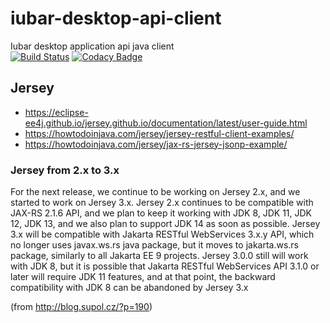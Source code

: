 # iubar-desktop-api-client
Iubar desktop application api java client<br>
[![Build Status](https://app.travis-ci.com/iubar/iubar-desktop-api-client.svg?branch=master)](https://app.travis-ci.com/github/iubar/iubar-desktop-api-client)
[![Codacy Badge](https://api.codacy.com/project/badge/Grade/6cfdbf2ea9144417839948336aabddde?branch=master)](https://app.codacy.com/manual/Iubar/iubar-desktop-api-client/dashboard)


## Jersey

* https://eclipse-ee4j.github.io/jersey.github.io/documentation/latest/user-guide.html
* https://howtodoinjava.com/jersey/jersey-restful-client-examples/
* https://howtodoinjava.com/jersey/jax-rs-jersey-jsonp-example/

### Jersey from 2.x to 3.x

For the next release, we continue to be working on Jersey 2.x, and we started to work on Jersey 3.x. 
Jersey 2.x continues to be compatible with JAX-RS 2.1.6 API, and we plan to keep it working with JDK 8, JDK 11, JDK 12, JDK 13, and we also plan to support JDK 14 as soon as possible. 
Jersey 3.x will be compatible with Jakarta RESTful WebServices 3.x.y API, which no longer uses javax.ws.rs java package, but it moves to jakarta.ws.rs package, similarly to all Jakarta EE 9 projects. 
Jersey 3.0.0 still will work with JDK 8, but it is possible that Jakarta RESTful WebServices API 3.1.0 or later will require JDK 11 features, and at that point, the backward compatibility with JDK 8 can be abandoned by Jersey 3.x


(from http://blog.supol.cz/?p=190)

